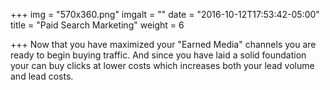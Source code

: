 +++
img = "570x360.png"
imgalt = ""
date = "2016-10-12T17:53:42-05:00"
title = "Paid Search Marketing"
weight = 6

+++
Now that you have maximized your "Earned Media" channels you are ready to begin buying traffic. And since you have laid a solid foundation your can buy clicks at lower costs which increases both your lead volume and lead costs.
<!--more-->
